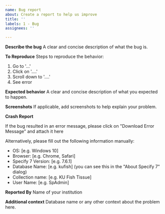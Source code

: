 ```yaml
---
name: Bug report
about: Create a report to help us improve
title: ''
labels: 1 - Bug
assignees: ''

---
```


**Describe the bug**
A clear and concise description of what the bug is.

**To Reproduce**
Steps to reproduce the behavior:

1. Go to '...'
2. Click on '....'
3. Scroll down to '....'
4. See error

**Expected behavior**
A clear and concise description of what you expected to happen.

**Screenshots**
If applicable, add screenshots to help explain your problem.

**Crash Report**

If the bug resulted in an error message, please click on "Download Error
Message" and attach it here

Alternatively, please fill out the following information manually:

- OS: [e.g. Windows 10]
- Browser: [e.g. Chrome, Safari]
- Specify 7 Version: [e.g. 7.6.1]
- Database Name: [e.g. kufish] (you can see this in the "About Specify 7" dialog)
- Collection name: [e.g. KU Fish Tissue]
- User Name: [e.g. SpAdmin]

**Reported By**
Name of your institution

**Additional context**
Database name or any other context about the problem here.
